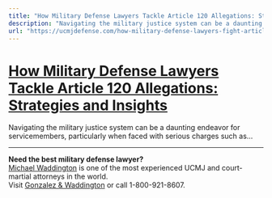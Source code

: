 ```yaml
---
title: "How Military Defense Lawyers Tackle Article 120 Allegations: Strategies and Insights"
description: "Navigating the military justice system can be a daunting endeavor for servicemembers, particularly when faced with serious charges such as..."
url: "https://ucmjdefense.com/how-military-defense-lawyers-fight-article-120-allegations.html"
---
```


# [How Military Defense Lawyers Tackle Article 120 Allegations: Strategies and Insights](https://ucmjdefense.com/how-military-defense-lawyers-fight-article-120-allegations.html)

Navigating the military justice system can be a daunting endeavor for servicemembers, particularly when faced with serious charges such as...

---

**Need the best military defense lawyer?**  
[Michael Waddington](https://ucmjdefense.com/attorneys/michael-stewart-waddington-partner.html) is one of the most experienced UCMJ and court-martial attorneys in the world.  
Visit [Gonzalez & Waddington](https://ucmjdefense.com) or call 1-800-921-8607.
